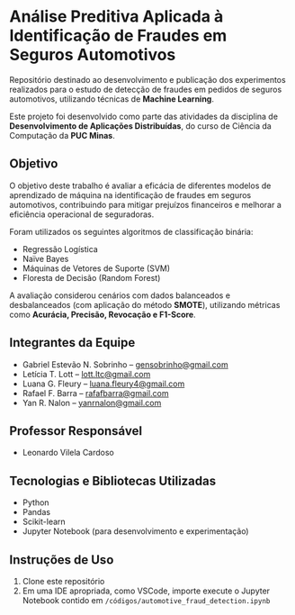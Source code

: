 # Análise Preditiva Aplicada à Identificação de Fraudes em Seguros Automotivos

Repositório destinado ao desenvolvimento e publicação dos experimentos realizados para o estudo de detecção de fraudes em pedidos de seguros automotivos, utilizando técnicas de **Machine Learning**.

Este projeto foi desenvolvido como parte das atividades da disciplina de **Desenvolvimento de Aplicações Distribuídas**, do curso de Ciência da Computação da **PUC Minas**.

## Objetivo

O objetivo deste trabalho é avaliar a eficácia de diferentes modelos de aprendizado de máquina na identificação de fraudes em seguros automotivos, contribuindo para mitigar prejuízos financeiros e melhorar a eficiência operacional de seguradoras.

Foram utilizados os seguintes algoritmos de classificação binária:

* Regressão Logística
* Naïve Bayes
* Máquinas de Vetores de Suporte (SVM)
* Floresta de Decisão (Random Forest)

A avaliação considerou cenários com dados balanceados e desbalanceados (com aplicação do método **SMOTE**), utilizando métricas como **Acurácia, Precisão, Revocação e F1-Score**.

## Integrantes da Equipe

* Gabriel Estevão N. Sobrinho – [gensobrinho@gmail.com](mailto:gensobrinho@gmail.com)
* Letícia T. Lott – [lott.ltc@gmail.com](mailto:lott.ltc@gmail.com)
* Luana G. Fleury – [luana.fleury4@gmail.com](mailto:luana.fleury4@gmail.com)
* Rafael F. Barra – [rafafbarra@gmail.com](mailto:rafafbarra@gmail.com)
* Yan R. Nalon – [yanrnalon@gmail.com](mailto:yanrnalon@gmail.com)

## Professor Responsável

* Leonardo Vilela Cardoso 

## Tecnologias e Bibliotecas Utilizadas

* Python
* Pandas
* Scikit-learn
* Jupyter Notebook (para desenvolvimento e experimentação)

## Instruções de Uso

1. Clone este repositório
2. Em uma IDE apropriada, como VSCode, importe execute o Jupyter Notebook contido em `/códigos/automotive_fraud_detection.ipynb`
